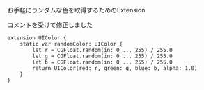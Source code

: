 <!-- title:Swift：ランダムな色を取得 -->
お手軽にランダムな色を取得するためのExtension

コメントを受けて修正しました

```swift:
extension UIColor {
    static var randomColor: UIColor {
        let r = CGFloat.random(in: 0 ... 255) / 255.0
        let g = CGFloat.random(in: 0 ... 255) / 255.0
        let b = CGFloat.random(in: 0 ... 255) / 255.0
        return UIColor(red: r, green: g, blue: b, alpha: 1.0)
    }
}
```
